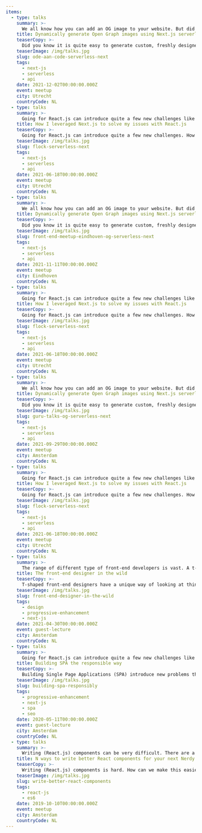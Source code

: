 ```yaml
---
items:
  - type: talks
    summary: >-
      We all know how you can add an OG image to your website. But did you know it is quite easy to generate custom, freshly designed and stateful images which make you stand out from the crowd? You might have seen this before. GitHub leverages this to create awesome images which show general info about your PR's. Curious, like me, how they did this? In this talk I will leverage the power of Next.js serverless function to generate these images on the fly!
    title: Dynamically generate Open Graph images using Next.js serverless
    teaserCopy: >-
      Did you know it is quite easy to generate custom, freshly designed and stateful images which make you stand out from the crowd?
    teaserImage: /img/talks.jpg
    slug: ode-aan-code-serverless-next
    tags:
      - next-js
      - serverless
      - api
    date: 2021-12-02T00:00:00.000Z
    event: meetup
    city: Utrecht
    countryCode: NL
  - type: talks
    summary: >-
      Going for React.js can introduce quite a few new challenges like server-side render support, performance, SEO and more. In this talk, I go over how I solve those challenges by using Next.js, "The React Framework for Production".
    title: How I leveraged Next.js to solve my issues with React.js
    teaserCopy: >-
      Going for React.js can introduce quite a few new challenges. How can we solve this with Next.js?
    teaserImage: /img/talks.jpg
    slug: flock-serverless-next
    tags:
      - next-js
      - serverless
      - api
    date: 2021-06-18T00:00:00.000Z
    event: meetup
    city: Utrecht
    countryCode: NL
  - type: talks
    summary: >-
      We all know how you can add an OG image to your website. But did you know it is quite easy to generate custom, freshly designed and stateful images which make you stand out from the crowd? You might have seen this before. GitHub leverages this to create awesome images which show general info about your PR's. Curious, like me, how they did this? In this talk I will leverage the power of Next.js serverless function to generate these images on the fly!
    title: Dynamically generate Open Graph images using Next.js serverless
    teaserCopy: >-
      Did you know it is quite easy to generate custom, freshly designed and stateful images which make you stand out from the crowd?
    teaserImage: /img/talks.jpg
    slug: front-end-meetup-eindhoven-og-serverless-next
    tags:
      - next-js
      - serverless
      - api
    date: 2021-11-11T00:00:00.000Z
    event: meetup
    city: Eindhoven
    countryCode: NL
  - type: talks
    summary: >-
      Going for React.js can introduce quite a few new challenges like server-side render support, performance, SEO and more. In this talk, I go over how I solve those challenges by using Next.js, "The React Framework for Production".
    title: How I leveraged Next.js to solve my issues with React.js
    teaserCopy: >-
      Going for React.js can introduce quite a few new challenges. How can we solve this with Next.js?
    teaserImage: /img/talks.jpg
    slug: flock-serverless-next
    tags:
      - next-js
      - serverless
      - api
    date: 2021-06-18T00:00:00.000Z
    event: meetup
    city: Utrecht
    countryCode: NL
  - type: talks
    summary: >-
      We all know how you can add an OG image to your website. But did you know it is quite easy to generate custom, freshly designed and stateful images which make you stand out from the crowd? You might have seen this before. GitHub leverages this to create awesome images which show general info about your PR's. Curious, like me, how they did this? In this talk I will leverage the power of Next.js serverless function to generate these images on the fly!
    title: Dynamically generate Open Graph images using Next.js serverless
    teaserCopy: >-
      Did you know it is quite easy to generate custom, freshly designed and stateful images which make you stand out from the crowd?
    teaserImage: /img/talks.jpg
    slug: guru-talks-og-serverless-next
    tags:
      - next-js
      - serverless
      - api
    date: 2021-09-29T00:00:00.000Z
    event: meetup
    city: Amsterdam
    countryCode: NL
  - type: talks
    summary: >-
      Going for React.js can introduce quite a few new challenges like server-side render support, performance, SEO and more. In this talk, I go over how I solve those challenges by using Next.js, "The React Framework for Production".
    title: How I leveraged Next.js to solve my issues with React.js
    teaserCopy: >-
      Going for React.js can introduce quite a few new challenges. How can we solve this with Next.js?
    teaserImage: /img/talks.jpg
    slug: flock-serverless-next
    tags:
      - next-js
      - serverless
      - api
    date: 2021-06-18T00:00:00.000Z
    event: meetup
    city: Utrecht
    countryCode: NL
  - type: talks
    summary: >-
      The range of different type of front-end developers is vast. A t-shaped front-end designer can be the person connecting multiple disciplines in a project team. How does this work in practice and what benefits are seen?
    title: The front-end designer in the wild
    teaserCopy: >-
      T-shaped front-end designers have a unique way of looking at things. How does this translate to real-world project team collaboration?
    teaserImage: /img/talks.jpg
    slug: front-end-designer-in-the-wild
    tags:
      - design
      - progressive-enhancement
      - next-js
    date: 2021-04-30T00:00:00.000Z
    event: guest-lecture
    city: Amsterdam
    countryCode: NL
  - type: talks
    summary: >-
      Going for React.js can introduce quite a few new challenges like server-side render support, performance, SEO and more. In this talk, I go over how I solve those challenges by using Next.js, "The React Framework for Production" to progressively enhance your SPA.
    title: Building SPA the responsible way
    teaserCopy: >-
      Building Single Page Applications (SPA) introduce new problems that we've solved in the past. How can we fix these for SPA?
    teaserImage: /img/talks.jpg
    slug: building-spa-responsibly
    tags:
      - progressive-enhancement
      - next-js
      - spa
      - seo
    date: 2020-05-11T00:00:00.000Z
    event: guest-lecture
    city: Amsterdam
    countryCode: NL
  - type: talks
    summary: >-
      Writing (React.js) components can be very difficult. There are a lot of things to consider whil writing components for a project of any size. In this talk we take a look at some best practices for you and your team to follow. We do all of this while looking at code examples of an NPM drinking game!
    title: N ways to write better React components for your next Nerdy Party Machine
    teaserCopy: >-
      Writing (React.js) components is hard. How can we make this easier for yourself and your team?
    teaserImage: /img/talks.jpg
    slug: write-better-react-components
    tags:
      - react-js
      - es6
    date: 2019-10-10T00:00:00.000Z
    event: meetup
    city: Amsterdam
    countryCode: NL
---
```

